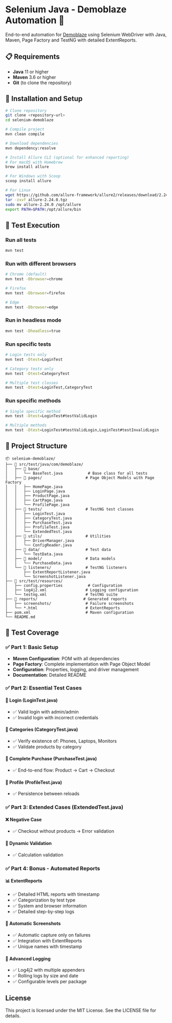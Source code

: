 # Selenium Java - Demoblaze Automation 🚀

End-to-end automation for [Demoblaze](https://www.demoblaze.com/) using Selenium WebDriver with Java, Maven, Page Factory and TestNG with detailed ExtentReports.

## 📋 Requirements

- **Java** 11 or higher
- **Maven** 3.6 or higher
- **Git** (to clone the repository)

## 🚀 Installation and Setup

```bash
# Clone repository
git clone <repository-url>
cd selenium-demoblaze

# Compile project
mvn clean compile

# Download dependencies
mvn dependency:resolve

# Install Allure CLI (optional for enhanced reporting)
# For macOS with Homebrew
brew install allure

# For Windows with Scoop
scoop install allure

# For Linux
wget https://github.com/allure-framework/allure2/releases/download/2.24.0/allure-2.24.0.tgz
tar -zxvf allure-2.24.0.tgz
sudo mv allure-2.24.0 /opt/allure
export PATH=$PATH:/opt/allure/bin
```

## 🧪 Test Execution

### Run all tests
```bash
mvn test
```

### Run with different browsers
```bash
# Chrome (default)
mvn test -Dbrowser=chrome

# Firefox
mvn test -Dbrowser=firefox

# Edge
mvn test -Dbrowser=edge
```

### Run in headless mode
```bash
mvn test -Dheadless=true
```

### Run specific tests
```bash
# Login tests only
mvn test -Dtest=LoginTest

# Category tests only
mvn test -Dtest=CategoryTest

# Multiple test classes
mvn test -Dtest=LoginTest,CategoryTest
```

### Run specific methods
```bash
# Single specific method
mvn test -Dtest=LoginTest#testValidLogin

# Multiple methods
mvn test -Dtest=LoginTest#testValidLogin,LoginTest#testInvalidLogin
```

## 📁 Project Structure

```
📦 selenium-demoblaze/
├── 📂 src/test/java/com/demoblaze/
│   ├── 📂 base/
│   │   └── BaseTest.java           # Base class for all tests
│   ├── 📂 pages/                   # Page Object Models with Page Factory
│   │   ├── HomePage.java
│   │   ├── LoginPage.java
│   │   ├── ProductPage.java
│   │   ├── CartPage.java
│   │   └── ProfilePage.java
│   ├── 📂 tests/                   # TestNG test classes
│   │   ├── LoginTest.java
│   │   ├── CategoryTest.java
│   │   ├── PurchaseTest.java
│   │   ├── ProfileTest.java
│   │   └── ExtendedTest.java
│   ├── 📂 utils/                   # Utilities
│   │   ├── DriverManager.java
│   │   └── ConfigReader.java
│   ├── 📂 data/                    # Test data
│   │   └── TestData.java
│   ├── 📂 model/                   # Data models
│   │   └── PurchaseData.java
│   └── 📂 listeners/               # TestNG listeners
│       ├── ExtentReportListener.java
│       └── ScreenshotListener.java
├── 📂 src/test/resources/
│   ├── config.properties           # Configuration
│   ├── log4j2.xml                 # Logging configuration
│   └── testng.xml                 # TestNG suite
├── 📂 reports/                    # Generated reports
│   ├── screenshots/               # Failure screenshots
│   └── *.html                     # ExtentReports
├── pom.xml                        # Maven configuration
└── README.md
```

## 🎯 Test Coverage

### ✅ Part 1: Basic Setup
- **Maven Configuration**: POM with all dependencies
- **Page Factory**: Complete implementation with Page Object Model
- **Configuration**: Properties, logging, and driver management
- **Documentation**: Detailed README

### ✅ Part 2: Essential Test Cases

#### 🔐 Login (LoginTest.java)
- ✅ Valid login with admin/admin
- ✅ Invalid login with incorrect credentials

#### 📁 Categories (CategoryTest.java)
- ✅ Verify existence of: Phones, Laptops, Monitors
- ✅ Validate products by category

#### 🛒 Complete Purchase (PurchaseTest.java)
- ✅ End-to-end flow: Product → Cart → Checkout

#### 👤 Profile (ProfileTest.java)
- ✅ Persistence between reloads

### ✅ Part 3: Extended Cases (ExtendedTest.java)

#### ❌ Negative Case
- ✅ Checkout without products → Error validation

#### 🔢 Dynamic Validation
- ✅ Calculation validation

### ✅ Part 4: Bonus - Automated Reports

#### 📊 ExtentReports
- ✅ Detailed HTML reports with timestamp
- ✅ Categorization by test type
- ✅ System and browser information
- ✅ Detailed step-by-step logs

#### 📸 Automatic Screenshots
- ✅ Automatic capture only on failures
- ✅ Integration with ExtentReports
- ✅ Unique names with timestamp

#### 📝 Advanced Logging
- ✅ Log4j2 with multiple appenders
- ✅ Rolling logs by size and date
- ✅ Configurable levels per package

## License
This project is licensed under the MIT License. See the LICENSE file for details.